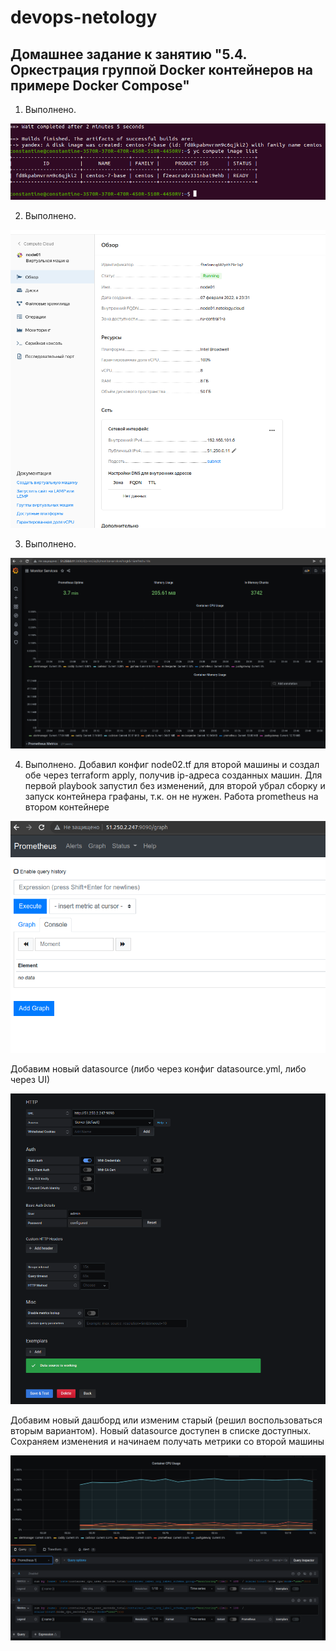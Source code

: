 # devops-netology

## Домашнее задание к занятию "5.4. Оркестрация группой Docker контейнеров на примере Docker Compose"

1) Выполнено.

![image](./img/image.png)

2) Выполнено.

![vm](./img/vm.png)

3) Выполнено.

![grafana](./img/grafana.png)

4) Выполнено.
Добавил конфиг node02.tf для второй машины и создал обе через terraform apply, получив ip-адреса созданных машин.
Для первой playbook запустил без изменений, для второй убрал сборку и запуск контейнера графаны, т.к. он не нужен.
Работа prometheus на втором контейнере

![prometheus](./img/prometheus.png)

Добавим новый datasource (либо через конфиг datasource.yml, либо через UI)

![test](./img/test.png)

Добавим новый дашборд или изменим старый (решил воспользоваться вторым вариантом). Новый datasource доступен в списке доступных. Сохраняем изменения и начинаем получать метрики со второй машины

![dashboard](./img/dashboard.png)

